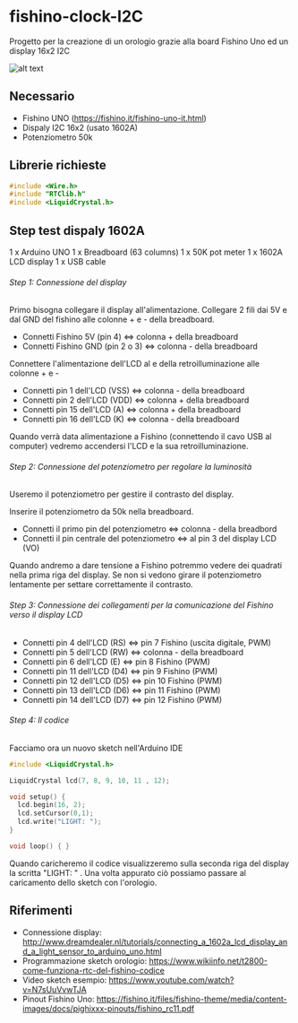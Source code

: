 # fishino-clock-I2C
Progetto per la creazione di un orologio grazie alla board Fishino Uno ed un display 16x2 I2C

![alt text](http://www.andreamarzolla.it/github/immagini/fishino-clock-ic2.png)

## Necessario
- Fishino UNO (https://fishino.it/fishino-uno-it.html)
- Dispaly I2C 16x2 (usato 1602A)
- Potenziometro 50k

## Librerie richieste 
```c
#include <Wire.h>
#include "RTClib.h"
#include <LiquidCrystal.h>
```

## Step test dispaly 1602A
1 x Arduino UNO
1 x Breadboard (63 columns)
1 x 50K pot meter
1 x 1602A LCD display
1 x USB cable

###### Step 1: Connessione del display
Primo bisogna collegare il display all'alimentazione. Collegare 2 fili dai 5V e dal GND del fishino alle colonne + e - della breadboard.
- Connetti Fishino 5V (pin 4) <=> colonna + della breadboard
- Connetti Fishino GND (pin 2 o 3) <=> colonna - della breadboard

Connettere l'alimentazione dell'LCD al e della retroilluminazione alle colonne + e -

- Connetti pin 1 dell'LCD (VSS) <=> colonna - della breadboard
- Connetti pin 2 dell'LCD (VDD) <=> colonna + della breadboard
- Connetti pin 15 dell'LCD (A) <=> colonna + della breadboard
- Connetti pin 16 dell'LCD (K) <=> colonna - della breadboard

Quando verrà data alimentazione a Fishino (connettendo il cavo USB al computer) vedremo accendersi l'LCD e la sua retroilluminazione.

###### Step 2: Connessione del potenziometro per regolare la luminosità
Useremo il potenziometro per gestire il contrasto del display.

Inserire il potenziometro da 50k nella breadboard.

- Connetti il primo pin del potenziometro <=> colonna - della breadbord
- Connetti il pin centrale del potenziometro <=> al pin 3 del display LCD (VO)

Quando andremo a dare tensione a Fishino potremmo vedere dei quadrati nella prima riga del display. Se non si vedono girare il potenziometro lentamente per settare correttamente il contrasto.

###### Step 3: Connessione dei collegamenti per la comunicazione del Fishino verso il display LCD
- Connetti pin 4 dell'LCD (RS) <=> pin 7 Fishino (uscita digitale, PWM)
- Connetti pin 5 dell'LCD (RW) <=> colonna - della breadboard
- Connetti pin 6 dell'LCD (E) <=> pin 8 Fishino (PWM)
- Connetti pin 11 dell'LCD (D4) <=> pin 9 Fishino (PWM)
- Connetti pin 12 dell'LCD (D5) <=> pin 10 Fishino (PWM)
- Connetti pin 13 dell'LCD (D6) <=> pin 11 Fishino (PWM)
- Connetti pin 14 dell'LCD (D7) <=> pin 12 Fishino (PWM)

###### Step 4: Il codice
Facciamo ora un nuovo sketch nell'Arduino IDE

```c
#include <LiquidCrystal.h>

LiquidCrystal lcd(7, 8, 9, 10, 11 , 12);

void setup() { 
  lcd.begin(16, 2);
  lcd.setCursor(0,1);
  lcd.write("LIGHT: ");
}

void loop() { }
```
Quando caricheremo il codice visualizzeremo sulla seconda riga del display la scritta "LIGHT: " . Una volta appurato ciò possiamo passare al caricamento dello sketch con l'orologio.

## Riferimenti
- Connessione display: http://www.dreamdealer.nl/tutorials/connecting_a_1602a_lcd_display_and_a_light_sensor_to_arduino_uno.html
- Programmazione sketch orologio: https://www.wikiinfo.net/t2800-come-funziona-rtc-del-fishino-codice
- Video sketch esempio: https://www.youtube.com/watch?v=N7sUuVvwTJA
- Pinout Fishino Uno: https://fishino.it/files/fishino-theme/media/content-images/docs/pighixxx-pinouts/fishino_rc11.pdf
